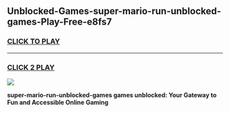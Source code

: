 
## Unblocked-Games-super-mario-run-unblocked-games-Play-Free-e8fs7
<h3>
<a href="https://premium76.site?title=super-mario-run-unblocked-games&ref=20A">CLICK TO PLAY</a></h3>
<hr>

<h3>
<a href="https://premium76.site?title=super-mario-run-unblocked-games&ref=20A">CLICK 2 PLAY</a>
  
</h3>

<a href="https://premium76.site?title=super-mario-run-unblocked-games&ref=20A"><img src="https://clearcache.store/games.png"></a>


**super-mario-run-unblocked-games games unblocked: Your Gateway to Fun and Accessible Online Gaming**
